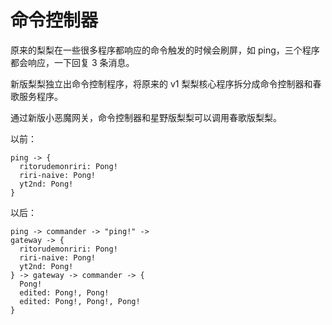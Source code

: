 # 命令控制器

原来的梨梨在一些很多程序都响应的命令触发的时候会刷屏，如 ping，三个程序都会响应，一下回复 3 条消息。

新版梨梨独立出命令控制程序，将原来的 v1 梨梨核心程序拆分成命令控制器和春歌服务程序。

通过新版小恶魔网关，命令控制器和星野版梨梨可以调用春歌版梨梨。

以前：

```
ping -> {  
  ritorudemonriri: Pong!
  riri-naive: Pong!
  yt2nd: Pong!
}
```

以后：

```
ping -> commander -> "ping!" -> 
gateway -> {  
  ritorudemonriri: Pong!
  riri-naive: Pong!
  yt2nd: Pong!
} -> gateway -> commander -> {
  Pong!
  edited: Pong!, Pong!
  edited: Pong!, Pong!, Pong!
}
```